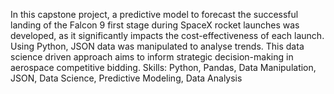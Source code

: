 In this capstone project, a predictive model to forecast the successful landing of the Falcon 9 first stage during SpaceX rocket launches was developed, as it significantly impacts the cost-effectiveness of each launch. Using Python, JSON data was manipulated to analyse trends. This data science driven approach aims to inform strategic decision-making in aerospace competitive bidding.
Skills: Python, Pandas, Data Manipulation, JSON, Data Science, Predictive Modeling, Data Analysis
